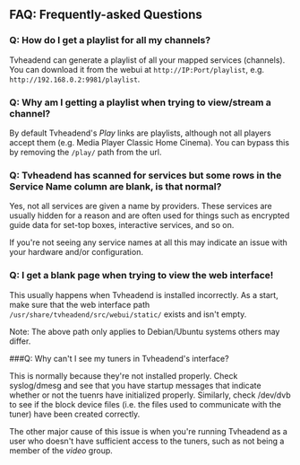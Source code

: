 ## FAQ: Frequently-asked Questions

### Q: How do I get a playlist for all my channels?

Tvheadend can generate a playlist of all your mapped services (channels). You can download it from the webui at `http://IP:Port/playlist`, e.g. `http://192.168.0.2:9981/playlist`.

### Q: Why am I getting a playlist when trying to view/stream a channel?

By default Tvheadend's *Play* links are playlists, although not all players accept them (e.g. Media Player Classic Home Cinema). You can bypass this by removing the `/play/` path from the url.

### Q: Tvheadend has scanned for services but some rows in the Service Name column are blank, is that normal?

Yes, not all services are given a name by providers. These services are usually hidden for a reason and are often used for things such as encrypted guide data for set-top boxes, interactive services, and so on.

If you're not seeing any service names at all this may indicate an issue with your hardware and/or configuration.

### Q: I get a blank page when trying to view the web interface!

This usually happens when Tvheadend is installed incorrectly. As a start, make sure that the web interface path `/usr/share/tvheadend/src/webui/static/` exists and isn't empty. 

Note: The above path only applies to Debian/Ubuntu systems others may differ.

###Q: Why can't I see my tuners in Tvheadend's interface?

This is normally because they're not installed properly. Check syslog/dmesg and see that you have startup 
messages that indicate whether or not the tuenrs have initialized properly. Similarly, check /dev/dvb to 
see if the block device files (i.e. the files used to communicate with the tuner) have been created correctly.

The other major cause of this issue is when you're running Tvheadend as a user who doesn't have sufficient
access to the tuners, such as not being a member of the *video* group.
